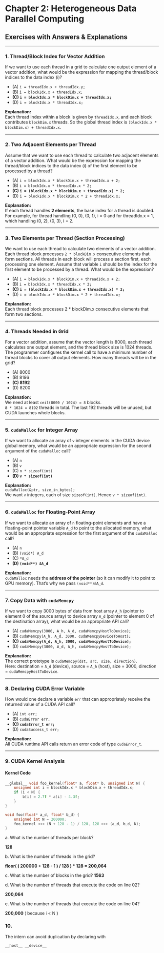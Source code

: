 # Chapter 2: Heterogeneous Data Parallel Computing
## Exercises with Answers & Explanations

---

### 1. Thread/Block Index for Vector Addition
If we want to use each thread in a grid to calculate one output element of a vector addition, what would be the expression for mapping the thread/block indices to the data index (i)?

- (A) `i = threadIdx.x + threadIdx.y;`
- (B) `i = blockIdx.x + threadIdx.x;`
- **(C) `i = blockIdx.x * blockDim.x + threadIdx.x;`**
- (D) `i = blockIdx.x * threadIdx.x;`

**Explanation:**  
Each thread index within a block is given by `threadIdx.x`, and each block contributes `blockDim.x` threads. So the global thread index is `(blockIdx.x * blockDim.x) + threadIdx.x`.

---

### 2. Two Adjacent Elements per Thread
Assume that we want to use each thread to calculate two adjacent elements of a vector addition. What would be the expression for mapping the thread/block indices to the data index (i) of the first element to be processed by a thread?

- (A) `i = blockIdx.x * blockDim.x + threadIdx.x + 2;`
- (B) `i = blockIdx.x * threadIdx.x * 2;`
- **(C) `i = (blockIdx.x * blockDim.x + threadIdx.x) * 2;`**
- (D) `i = blockIdx.x * blockDim.x * 2 + threadIdx.x;`

**Explanation:**  
If each thread handles **2 elements**, the base index for a thread is doubled. For example, for thread handling (0, 0), (0, 1),
i = 0 and for threadIdx.x = 1, which handling (0, 2), (0, 3), i = 2.

---

### 3. Two Elements per Thread (Section Processing)
We want to use each thread to calculate two elements of a vector addition. Each thread block processes `2 * blockDim.x` consecutive elements that form sections. All threads in each block will process a section first, each processing one element. Assume that variable `i` should be the index for the first element to be processed by a thread. What would be the expression?

- (A) `i = blockIdx.x * blockDim.x + threadIdx.x + 2;`
- (B) `i = blockIdx.x * threadIdx.x * 2;`
- **(C) `i = (blockIdx.x * blockDim.x + threadIdx.x) * 2;`**
- (D) `i = blockIdx.x * blockDim.x * 2 + threadIdx.x;`

**Explanation:**  
Each thread block processes 2 * blockDim.x consecutive elements that form two sections.

---

### 4. Threads Needed in Grid
For a vector addition, assume that the vector length is 8000, each thread calculates one output element, and the thread block size is 1024 threads. The programmer configures the kernel call to have a minimum number of thread blocks to cover all output elements. How many threads will be in the grid?

- (A) 8000
- (B) 8196
- **(C) 8192**
- (D) 8200

**Explanation:**  
We need at least `ceil(8000 / 1024) = 8` blocks.  
`8 * 1024 = 8192` threads in total. The last 192 threads will be unused, but CUDA launches whole blocks.

---

### 5. `cudaMalloc` for Integer Array
If we want to allocate an array of `v` integer elements in the CUDA device global memory, what would be an appropriate expression for the second argument of the `cudaMalloc` call?

- (A) `n`
- (B) `v`
- (C) `n * sizeof(int)`
- **(D) `v * sizeof(int)`**

**Explanation:**  
`cudaMalloc(&ptr, size_in_bytes);`  
We want `v` integers, each of size `sizeof(int)`. Hence `v * sizeof(int)`.

---

### 6. `cudaMalloc` for Floating-Point Array
If we want to allocate an array of `n` floating-point elements and have a floating-point pointer variable `A_d` to point to the allocated memory, what would be an appropriate expression for the first argument of the `cudaMalloc` call?

- (A) `n`
- (B) `(void*) A_d`
- (C) `*A_d`
- **(D) `(void**) &A_d`**

**Explanation:**  
`cudaMalloc` needs the **address of the pointer** (so it can modify it to point to GPU memory). That’s why we pass `(void**)&A_d`.

---

### 7. Copy Data with `cudaMemcpy`
If we want to copy 3000 bytes of data from host array `A_h` (pointer to element 0 of the source array) to device array `A_d` (pointer to element 0 of the destination array), what would be an appropriate API call?

- (A) `cudaMemcpy(3000, A_h, A_d, cudaMemcpyHostToDevice);`
- (B) `cudaMemcpy(A_h, A_d, 3000, cudaMemcpyDeviceToHost);`
- **(C) `cudaMemcpy(A_d, A_h, 3000, cudaMemcpyHostToDevice);`**
- (D) `cudaMemcpy(3000, A_d, A_h, cudaMemcpyHostToDevice);`

**Explanation:**  
The correct prototype is `cudaMemcpy(dst, src, size, direction)`.  
Here: destination = `A_d` (device), source = `A_h` (host), size = 3000, direction = `cudaMemcpyHostToDevice`.

---

### 8. Declaring CUDA Error Variable
How would one declare a variable `err` that can appropriately receive the returned value of a CUDA API call?

- (A) `int err;`
- (B) `cudaError err;`
- **(C) `cudaError_t err;`**
- (D) `cudaSuccess_t err;`

**Explanation:**  
All CUDA runtime API calls return an error code of type `cudaError_t`.

---

### 9. CUDA Kernel Analysis

#### Kernel Code
```cpp
__global__ void foo_kernel(float* a, float* b, unsigned int N) {
    unsigned int i = blockIdx.x * blockDim.x + threadIdx.x;
    if (i < N) {
        b[i] = 2.7f * a[i] - 4.3f;
    }
}

void foo(float* a_d, float* b_d) {
    unsigned int N = 200000;
    foo_kernel <<< (N + 128 - 1) / 128, 128 >>> (a_d, b_d, N);
}
```
a. What is the number of threads per block?

__128__

b. What is the number of threads in the grid?

__floor( ( 200000 + 128 - 1 ) / 128 ) * 128 = 200,064__

c. What is the number of blocks in the grid?
__1563__

d. What is the number of threads that execute the code on line 02?

__200,064__

e. What is the number of threads that execute the code on line 04?

__200,000__ ( because i < N )

### 10.

The intern can avoid duplication by declaring with
```
__host__ __device__ 
```

